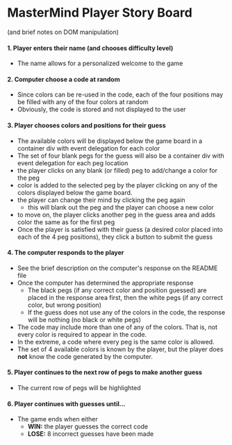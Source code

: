 # MasterMind Player Story Board

(and brief notes on DOM manipulation)

#### 1. Player enters their name (and chooses difficulty level)

  * The name allows for a personalized welcome to the game

#### 2. Computer choose a code at random

  * Since colors can be re-used in the code, each of the four positions may be filled with any of the four colors at random
  * Obviously, the code is stored and not displayed to the user
    
#### 3. Player chooses colors and positions for their guess

  * The available colors will be displayed below the game board in a container div with event delegation for each color
  * The set of four blank pegs for the guess will also be a container div with event delegation for each peg location
  * the player clicks on any blank (or filled) peg to add/change a color for the peg
  * color is added to the selected peg by the player clicking on any of the colors displayed below the game board.
  * the player can change their mind by clicking the peg again 
    * this will blank out the peg and the player can choose a new color
  * to move on, the player clicks another peg in the guess area and adds color the same as for the first peg
  * Once the player is satisfied with their guess (a desired color placed into each of the 4 peg positions), they click a button to submit the guess
  
#### 4. The computer responds to the player  

  * See the brief description on the computer's response on the README file
  * Once the computer has determined the appropriate response
    * The black pegs (if any correct color and position guessed) are placed in the response area first, then the white pegs (if any correct color, but wrong position)
    * If the guess does not use any of the colors in the code, the response will be nothing (no black or white pegs)
  * The code may include more than one of any of the colors. That is, not every color is required to appear in the code.  
  * In the extreme, a code where every peg is the same color is allowed.
  * The set of 4 available colors is known by the player, but the player does **not** know the code generated by the computer.
  
#### 5. Player continues to the next row of pegs to make another guess

  * The current row of pegs will be highlighted

#### 6. Player continues with guesses until...

  * The game ends when either
    * **WIN:** the player guesses the correct code
    * **LOSE:** 8 incorrect guesses have been made   
    
    
